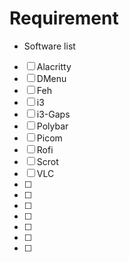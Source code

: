 # Requirement

- Software list

- [ ] Alacritty
- [ ] DMenu
- [ ] Feh
- [ ] i3
- [ ] i3-Gaps
- [ ] Polybar
- [ ] Picom
- [ ] Rofi
- [ ] Scrot
- [ ] VLC
- [ ] 
- [ ] 
- [ ] 
- [ ] 
- [ ] 
- [ ] 
- [ ] 
